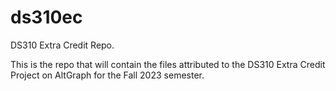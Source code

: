 # ds310ec
DS310 Extra Credit Repo.

This is the repo that will contain the files attributed to the DS310 Extra Credit Project on AltGraph for the Fall 2023 semester.
